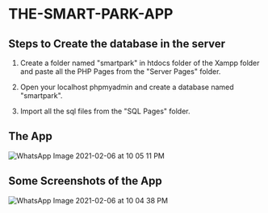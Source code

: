 # THE-SMART-PARK-APP


## Steps to Create the database in the server
1. Create a folder named "smartpark" in htdocs folder of the Xampp folder and paste all the PHP Pages from the "Server Pages" folder.

2. Open your localhost phpmyadmin and create a database named "smartpark".

3. Import all the sql files from the "SQL Pages" folder.


## The App
![WhatsApp Image 2021-02-06 at 10 05 11 PM](https://user-images.githubusercontent.com/55202776/107124082-a884fb00-68c7-11eb-9009-78cfa0b7af41.jpeg)


## Some Screenshots of the App
![WhatsApp Image 2021-02-06 at 10 04 38 PM](https://user-images.githubusercontent.com/55202776/107124121-e2ee9800-68c7-11eb-9d80-eb15b7458d4b.jpeg)

